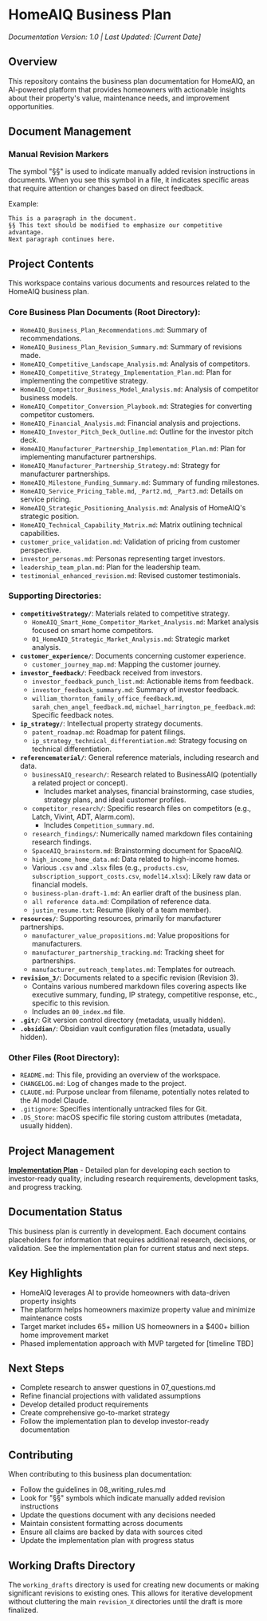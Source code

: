 # HomeAIQ Business Plan

*Documentation Version: 1.0 | Last Updated: [Current Date]*

## Overview

This repository contains the business plan documentation for HomeAIQ, an AI-powered platform that provides homeowners with actionable insights about their property's value, maintenance needs, and improvement opportunities.

## Document Management

### Manual Revision Markers
The symbol "§§" is used to indicate manually added revision instructions in documents. When you see this symbol in a file, it indicates specific areas that require attention or changes based on direct feedback.

Example: 
```
This is a paragraph in the document.
§§ This text should be modified to emphasize our competitive advantage.
Next paragraph continues here.
```

## Project Contents

This workspace contains various documents and resources related to the HomeAIQ business plan.

### Core Business Plan Documents (Root Directory):

*   `HomeAIQ_Business_Plan_Recommendations.md`: Summary of recommendations.
*   `HomeAIQ_Business_Plan_Revision_Summary.md`: Summary of revisions made.
*   `HomeAIQ_Competitive_Landscape_Analysis.md`: Analysis of competitors.
*   `HomeAIQ_Competitive_Strategy_Implementation_Plan.md`: Plan for implementing the competitive strategy.
*   `HomeAIQ_Competitor_Business_Model_Analysis.md`: Analysis of competitor business models.
*   `HomeAIQ_Competitor_Conversion_Playbook.md`: Strategies for converting competitor customers.
*   `HomeAIQ_Financial_Analysis.md`: Financial analysis and projections.
*   `HomeAIQ_Investor_Pitch_Deck_Outline.md`: Outline for the investor pitch deck.
*   `HomeAIQ_Manufacturer_Partnership_Implementation_Plan.md`: Plan for implementing manufacturer partnerships.
*   `HomeAIQ_Manufacturer_Partnership_Strategy.md`: Strategy for manufacturer partnerships.
*   `HomeAIQ_Milestone_Funding_Summary.md`: Summary of funding milestones.
*   `HomeAIQ_Service_Pricing_Table.md`, `_Part2.md`, `_Part3.md`: Details on service pricing.
*   `HomeAIQ_Strategic_Positioning_Analysis.md`: Analysis of HomeAIQ's strategic position.
*   `HomeAIQ_Technical_Capability_Matrix.md`: Matrix outlining technical capabilities.
*   `customer_price_validation.md`: Validation of pricing from customer perspective.
*   `investor_personas.md`: Personas representing target investors.
*   `leadership_team_plan.md`: Plan for the leadership team.
*   `testimonial_enhanced_revision.md`: Revised customer testimonials.

### Supporting Directories:

*   **`competitiveStrategy/`**: Materials related to competitive strategy.
    *   `HomeAIQ_Smart_Home_Competitor_Market_Analysis.md`: Market analysis focused on smart home competitors.
    *   `01_HomeAIQ_Strategic_Market_Analysis.md`: Strategic market analysis.
*   **`customer_experience/`**: Documents concerning customer experience.
    *   `customer_journey_map.md`: Mapping the customer journey.
*   **`investor_feedback/`**: Feedback received from investors.
    *   `investor_feedback_punch_list.md`: Actionable items from feedback.
    *   `investor_feedback_summary.md`: Summary of investor feedback.
    *   `william_thornton_family_office_feedback.md`, `sarah_chen_angel_feedback.md`, `michael_harrington_pe_feedback.md`: Specific feedback notes.
*   **`ip_strategy/`**: Intellectual property strategy documents.
    *   `patent_roadmap.md`: Roadmap for patent filings.
    *   `ip_strategy_technical_differentiation.md`: Strategy focusing on technical differentiation.
*   **`referencematerial/`**: General reference materials, including research and data.
    *   `businessAIQ_research/`: Research related to BusinessAIQ (potentially a related project or concept).
        *   Includes market analyses, financial brainstorming, case studies, strategy plans, and ideal customer profiles.
    *   `competitor_research/`: Specific research files on competitors (e.g., Latch, Vivint, ADT, Alarm.com).
        *   Includes `Competition_summary.md`.
    *   `research_findings/`: Numerically named markdown files containing research findings.
    *   `SpaceAIQ_brainstorm.md`: Brainstorming document for SpaceAIQ.
    *   `high_income_home_data.md`: Data related to high-income homes.
    *   Various `.csv` and `.xlsx` files (e.g., `products.csv`, `subscription_support_costs.csv`, `model14.xlsx`): Likely raw data or financial models.
    *   `business-plan-draft-1.md`: An earlier draft of the business plan.
    *   `all reference data.md`: Compilation of reference data.
    *   `justin_resume.txt`: Resume (likely of a team member).
*   **`resources/`**: Supporting resources, primarily for manufacturer partnerships.
    *   `manufacturer_value_propositions.md`: Value propositions for manufacturers.
    *   `manufacturer_partnership_tracking.md`: Tracking sheet for partnerships.
    *   `manufacturer_outreach_templates.md`: Templates for outreach.
*   **`revision_3/`**: Documents related to a specific revision (Revision 3).
    *   Contains various numbered markdown files covering aspects like executive summary, funding, IP strategy, competitive response, etc., specific to this revision.
    *   Includes an `00_index.md` file.
*   **`.git/`**: Git version control directory (metadata, usually hidden).
*   **`.obsidian/`**: Obsidian vault configuration files (metadata, usually hidden).

### Other Files (Root Directory):

*   `README.md`: This file, providing an overview of the workspace.
*   `CHANGELOG.md`: Log of changes made to the project.
*   `CLAUDE.md`: Purpose unclear from filename, potentially notes related to the AI model Claude.
*   `.gitignore`: Specifies intentionally untracked files for Git.
*   `.DS_Store`: macOS specific file storing custom attributes (metadata, usually hidden).

## Project Management

**[Implementation Plan](implementation_plan.md)** - Detailed plan for developing each section to investor-ready quality, including research requirements, development tasks, and progress tracking.

## Documentation Status

This business plan is currently in development. Each document contains placeholders for information that requires additional research, decisions, or validation. See the implementation plan for current status and next steps.

## Key Highlights

- HomeAIQ leverages AI to provide homeowners with data-driven property insights
- The platform helps homeowners maximize property value and minimize maintenance costs
- Target market includes 65+ million US homeowners in a $400+ billion home improvement market
- Phased implementation approach with MVP targeted for [timeline TBD]

## Next Steps

- Complete research to answer questions in 07_questions.md
- Refine financial projections with validated assumptions
- Develop detailed product requirements
- Create comprehensive go-to-market strategy
- Follow the implementation plan to develop investor-ready documentation

## Contributing

When contributing to this business plan documentation:
- Follow the guidelines in 08_writing_rules.md
- Look for "§§" symbols which indicate manually added revision instructions
- Update the questions document with any decisions needed
- Maintain consistent formatting across documents
- Ensure all claims are backed by data with sources cited
- Update the implementation plan with progress status

## Working Drafts Directory

The `working_drafts` directory is used for creating new documents or making significant revisions to existing ones. This allows for iterative development without cluttering the main `revision_X` directories until the draft is more finalized. 